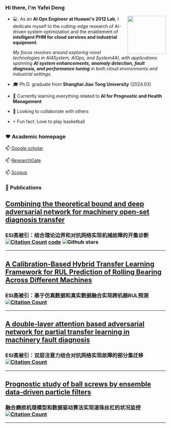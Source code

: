 ### Hi there, I'm Yafei Deng
<img align="right" src="https://i.giphy.com/media/FAFo1M7EC4gRZ4HETH/giphy.webp" width="120px"/>

  - 💻: As an **AI Ops Engineer at Huawei's 2012 Lab**, I dedicate myself to the cutting-edge research of AI-driven system optimization and the enablement of **intelligent PHM for cloud services and industrial equipment**.

    *My focus revolves around exploring novel technologies in AI4System, AIOps, and System4AI, with applications spanning **AI system enhancements, anomaly detection, fault diagnosis, and performance tuning** in both cloud environments and industrial settings.*
  - :mortar_board: Ph.D. graduate from **Shanghai Jiao Tong University** (2024.03)
  - 🌱 Currently learning everything related to **AI for Prognostic and Health Management**
  - 👯 Looking to collaborate with others
  - ⚡ Fun fact: Love to play basketball

### ❤️ Academic homepage

  📫         [Google scholar](https://scholar.google.com/citations?user=-mW9Ny0AAAAJ&hl=zh-CN)

  📫         [ResearchGate](https://www.researchgate.net/profile/Yafei-Deng)

  📫         [Scopus](https://www.scopus.com/authid/detail.uri?authorId=57201215111)


### 📕 Publications
<!-- BLOG-POST-LIST:START -->
## [Combining the theoretical bound and deep adversarial network for machinery open-set diagnosis transfer](https://www.sciencedirect.com/science/article/abs/pii/S0925231223005143)

### ESI高被引：结合理论边界和对抗网络实现机械故障的开集诊断[![Citation Count](https://img.shields.io/badge/citations-31-blue)](https://example.com/link_to_your_paper) **[code](https://github.com/phoenixdyf/Theory-guided-Progressive-Transfer-Learning-Network)**  ![Github stars](https://img.shields.io/github/stars/phoenixdyf/Theory-guided-Progressive-Transfer-Learning-Network.svg)
 ----


##  [A Calibration-Based Hybrid Transfer Learning Framework for RUL Prediction of Rolling Bearing Across Different Machines](https://ieeexplore.ieee.org/abstract/document/10078406)

### ESI高被引：基于仿真数据和真实数据融合实现跨机器RUL预测[![Citation Count](https://img.shields.io/badge/citations-55-blue)](https://example.com/link_to_your_paper)
----


## [A double-layer attention based adversarial network for partial transfer learning in machinery fault diagnosis](https://www.sciencedirect.com/science/article/abs/pii/S0166361521000063)

### ESI高被引：双层注意力结合对抗网络实现故障的部分集迁移[![Citation Count](https://img.shields.io/badge/citations-145-blue)](https://example.com/link_to_your_paper)
 ----


## [Prognostic study of ball screws by ensemble data-driven particle filters](https://www.sciencedirect.com/science/article/abs/pii/S0278612520300996)

### 融合磨损机理模型和数据驱动算法实现滚珠丝杠的状况监控[![Citation Count](https://img.shields.io/badge/citations-62-blue)](https://example.com/link_to_your_paper)
----


[AI]: https://www.ibm.com/cloud/learn/what-is-artificial-intelligence
[Jupyter]: https://jupyter.org/
[Git]: https://en.wikipedia.org/wiki/Gi
[Github]: https://github.com/Charlie5DH
[Python]: https://www.python.org/
[Tensorflow]: https://www.tensorflow.org/
[Keras]: https://keras.io/
[Sklearn]: https://scikit-learn.org/stable/
[C++]: https://en.wikipedia.org/wiki/C_(programming_language)
[Numpy]: https://numpy.org/
[Orcid]: https://orcid.org/0000-0003-0699-5160
